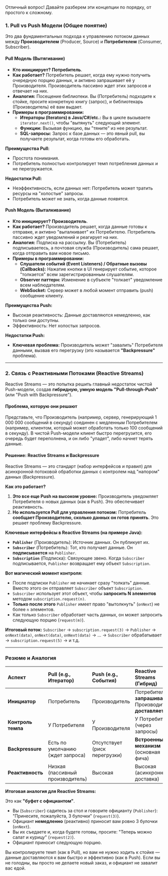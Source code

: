 Отличный вопрос! Давайте разберем эти концепции по порядку, от простого к сложному.

### 1. Pull vs Push Модели (Общее понятие)

Это два фундаментальных подхода к управлению потоком данных между **Производителем** (Producer, Source) и **Потребителем** (Consumer, Subscriber).

#### Pull Модель (Вытягивание)

*   **Кто инициирует?** **Потребитель**.
*   **Как работает?** Потребитель решает, когда ему нужно получить очередную порцию данных, и активно запрашивает её у Производителя. Производитель пассивно ждет этих запросов и отвечает на них.
*   **Аналогия:** Посещение библиотеки. Вы (Потребитель) подходите к стойке, просите конкретную книгу (запрос), и библиотекарь (Производитель) её вам выдает.
*   **Примеры в программировании:**
    *   **Итераторы (Iterators) в Java/C#/etc.:** Вы в цикле вызываете `iterator.next()`, чтобы "вытянуть" следующий элемент.
    *   **Функции:** Вызывая функцию, вы "тяните" из нее результат.
    *   **SQL-запросы:** Запрос к базе данных — это явный pull, вы получаете результат, когда готовы его обработать.

**Преимущества Pull:**
*   Простота понимания.
*   Потребитель полностью контролирует темп потребления данных и не перегружается.

**Недостатки Pull:**
*   Неэффективность, если данных нет: Потребитель может тратить ресурсы на "холостые" запросы.
*   Потребитель может не знать, когда данные *появятся*.

#### Push Модель (Выталкивание)

*   **Кто инициирует?** **Производитель**.
*   **Как работает?** Производитель решает, когда данные готовы к отправке, и активно "выталкивает" их Потребителю. Потребитель пассивно ждет уведомлений и реагирует на них.
*   **Аналогия:** Подписка на рассылку. Вы (Потребитель) подписываетесь, а почтовая служба (Производитель) сама решает, когда отправить вам новое письмо.
*   **Примеры в программировании:**
    *   **Слушатели событий (Event Listeners) / Обратные вызовы (Callbacks):** Нажатие кнопки в UI генерирует событие, которое "толкается" всем зарегистрированным слушателям.
    *   **Observer паттерн:** Изменение в субъекте "толкает" уведомление всем наблюдателям.
    *   **WebSocket:** Сервер может в любой момент отправить (push) сообщение клиенту.

**Преимущества Push:**
*   Высокая реактивность: Данные доставляются немедленно, как только они доступны.
*   Эффективность: Нет холостых запросов.

**Недостатки Push:**
*   **Ключевая проблема:** Производитель может "завалить" Потребителя данными, вызвав его перегрузку (это называется **"Backpressure"** проблема).

---

### 2. Связь с Реактивными Потоками (Reactive Streams)

Reactive Streams — это попытка решить главный недостаток чистой Push-модели, создав **гибридную, умную модель "Pull-through-Push"** (или "Push with Backpressure").

#### Проблема, которую они решают

Представьте, что Производитель (например, сервер, генерирующий 1 000 000 сообщений в секунду) соединен с медленным Потребителем (например, клиентом, который может обработать только 100 сообщений в секунду). В чистой Push-модели клиент быстро перегрузится, его очередь будет переполнена, и он либо "упадет", либо начнет терять данные.

#### Решение: Reactive Streams и Backpressure

Reactive Streams — это стандарт (набор интерфейсов и правил) для асинхронной потоковой обработки данных с контролем над "напором" данных (Backpressure).

**Как это работает?**

1.  **Это все еще Push на высоком уровне:** Производитель уведомляет Потребителя о новых данных (как в Push). Это обеспечивает реактивность.
2.  **Но используется Pull для управления потоком:** Потребитель **сообщает Производителю, сколько данных он готов принять**. Это решает проблему Backpressure.

**Ключевые интерфейсы в Reactive Streams (на примере Java):**

*   **`Publisher`** (Производитель): Источник данных. Он публикует их.
*   **`Subscriber`** (Потребитель): Тот, кто получает данные. Он **подписывается** на `Publisher`.
*   **`Subscription`** (Подписка): Связующее звено. Когда `Subscriber` подписывается, `Publisher` возвращает ему объект `Subscription`.

**Вот магический момент контроля:**

*   После подписки `Publisher` не начинает сразу "толкать" данные. Вместо этого он отправляет `Subscriber` объект `Subscription`.
*   `Subscriber` использует этот объект, чтобы **запросить N элементов** методом `subscription.request(n)`.
*   **Только после этого** `Publisher` имеет право "вытолкнуть" (`onNext`) не более `n` элементов.
*   Как только `Subscriber` обработает часть данных, он может запросить следующую порцию (`request(m)`).

**Итоговый поток:**
`Subscriber` -> `subscription.request(3)` -> `Publisher` -> `onNext(data)`, `onNext(data)`, `onNext(data)` -> ... -> `Subscriber` обрабатывает -> `subscription.request(5)` -> и т.д.

---

### Резюме и Аналогия

| Аспект | Pull (e.g., Итератор) | Push (e.g., События) | Reactive Streams (Гибрид) |
| :--- | :--- | :--- | :--- |
| **Инициатор** | Потребитель | Производитель | Потребитель **запрашивает**, Производитель **доставляет** |
| **Контроль темпа** | У Потребителя | У Производителя | У Потребителя (через запросы) |
| **Backpressure** | Есть по умолчанию (ждет запроса) | Отсутствует (риск перегрузки) | **Встроенный механизм** (основная фича) |
| **Реактивность** | Низкая (пассивный производитель) | Высокая | Высокая (асинхронная доставка) |

**Итоговая аналогия для Reactive Streams:**

Это как **"буфет с официантом"**.
*   Вы (`Subscriber`) садитесь за стол и говорите официанту (`Publisher`): "Принесите, пожалуйста, 3 булочки" (`request(3)`).
*   Официант **немедленно** (реактивно) приносит вам ровно 3 булочки (`onNext`).
*   Вы их съедаете и, когда будете готовы, просите: "Теперь можно салат и курицу" (`request(2)`).
*   Официант приносит следующую порцию.

Вы контролируете темп (как в Pull), но вам не нужно ходить к стойке — данные доставляются к вам быстро и эффективно (как в Push). Если вы не голодны, вы просто не делаете новый заказ, и официант не завалит вас едой.